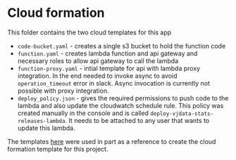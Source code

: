 # Cloud formation 

This folder contains the two cloud templates for this app

- `code-bucket.yaml` - creates a single s3 bucket to hold the function code 
- `function.yaml` - creates lambda function and api gateway and necessary roles to allow api gateway to call the lambda
- `function-proxy.yaml` - intial template for api with lambda proxy integration. In the end needed to invoke async to avoid `operation_timeout` error in slack. Async invocation is currently not possible with proxy integration.
- `deploy_policy.json` - gives the required permissions to push code to the lambda and also update the cloudwatch schedule rule. This policy was created manually in the console and is called `deploy-vjdata-stats-releases-lambda`. It needs to be attached to any user that wants to update this lambda.


The templates [here](https://github.com/bbc/newsspec-24992-vj-autodeployer/tree/master/infrastructure/stacks) were used in part as a reference to create the cloud formation template for this project.